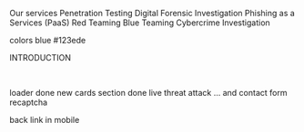 
Our services
Penetration Testing
Digital Forensic Investigation
Phishing as a Services (PaaS)
Red Teaming
Blue Teaming
Cybercrime Investigation


colors
blue #123ede

INTRODUCTION

‍

loader done
new cards section done
live threat attack ...
and contact form recaptcha

back link in mobile
